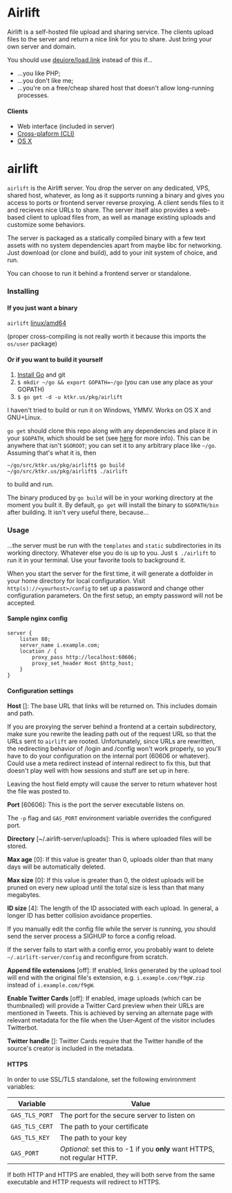 # Airlift

Airlift is a self-hosted file upload and sharing service. The clients upload
files to the server and return a nice link for you to share. Just bring your
own server and domain.

You should use [deuiore/load.link](https://github.com/deuiore/load.link)
instead of this if...

- ...you like PHP;
- ...you don't like me;
- ...you're on a free/cheap shared host that doesn't allow long-running
  processes.

#### Clients

- Web interface (included in server)
- [Cross-plaform (CLI)][cli]
- [OS X][osx]

[cli]: https://github.com/moshee/lift
[osx]: https://github.com/moshee/AirliftOSX

# airlift

`airlift` is the Airlift server. You drop the server on any dedicated, VPS,
shared host, whatever, as long as it supports running a binary and gives you
access to ports or frontend server reverse proxying. A client sends files to it
and recieves nice URLs to share. The server itself also provides a web-based
client to upload files from, as well as manage existing uploads and customize
some behaviors.

The server is packaged as a statically compiled binary with a few text assets
with no system dependencies apart from maybe libc for networking. Just download
(or clone and build), add to your init system of choice, and run.

You can choose to run it behind a frontend server or standalone. 

### Installing

#### If you just want a binary

`airlift` [linux/amd64](http://static.displaynone.us/airlift/airlift-linux_amd64.tar.bz2)

(proper cross-compiling is not really worth it because this imports the
`os/user` package)

#### Or if you want to build it yourself

1. [Install Go](http://golang.org/doc/install) and git
2. `$ mkdir ~/go && export GOPATH=~/go` (you can use any place as your GOPATH)
3. `$ go get -d -u ktkr.us/pkg/airlift`

I haven't tried to build or run it on Windows, YMMV. Works on OS X and
GNU+Linux.

`go get` should clone this repo along with any dependencies and place it
in your `$GOPATH`, which should be set (see [here][GOPATH] for more info).
This can be anywhere that isn't `$GOROOT`; you can set it to any arbitrary
place like `~/go`. Assuming that's what it is, then

```
~/go/src/ktkr.us/pkg/airlift$ go build
~/go/src/ktkr.us/pkg/airlift$ ./airlift
```

to build and run.

[GOPATH]: https://github.com/golang/go/wiki/GOPATH

The binary produced by `go build` will be in your working directory at the
moment you built it. By default, `go get` will install the binary to
`$GOPATH/bin` after building. It isn't very useful there, because...

### Usage

...the server must be run with the `templates` and `static` subdirectories in
its working directory. Whatever else you do is up to you. Just `$ ./airlift` to
run it in your terminal. Use your favorite tools to background it.

When you start the server for the first time, it will generate a dotfolder in
your home directory for local configuration. Visit
`http(s)://<yourhost>/config` to set up a password and change other
configuration parameters. On the first setup, an empty password will not be
accepted.

#### Sample nginx config

```nginx
server {
	listen 80;
	server_name i.example.com;
	location / {
		proxy_pass http://localhost:60606;
		proxy_set_header Host $http_host;
	}
}
```

#### Configuration settings

**Host** []: The base URL that links will be returned on. This includes domain
and path.

If you are proxying the server behind a frontend at a certain subdirectory,
make sure you rewrite the leading path out of the request URL so that the URLs
sent to `airlift` are rooted. Unfortunately, since URLs are rewritten, the
redirecting behavior of /login and /config won't work properly, so you'll have
to do your configuration on the internal port (60606 or whatever). Could use a
meta redirect instead of internal redirect to fix this, but that doesn't play
well with how sessions and stuff are set up in here.

Leaving the host field empty will cause the server to return whatever host the
file was posted to.

**Port** [60606]: This is the port the server executable listens on.

The `-p` flag and `GAS_PORT` environment variable overrides the configured
port.

**Directory** [~/.airlift-server/uploads]: This is where uploaded files will be
stored.

**Max age** [0]: If this value is greater than 0, uploads older than
that many days will be automatically deleted.

**Max size** [0]: If this value is greater than 0, the oldest uploads
will be pruned on every new upload until the total size is less than that many
megabytes.

**ID size** [4]: The length of the ID associated with each upload. In general, a longer ID has better collision avoidance properties.

If you manually edit the config file while the server is running, you should
send the server process a SIGHUP to force a config reload.

If the server fails to start with a config error, you probably want to delete
`~/.airlift-server/config` and reconfigure from scratch.

**Append file extensions** [off]: If enabled, links generated by the upload
tool will end with the original file's extension, e.g.
`i.example.com/f9gW.zip` instead of `i.example.com/f9gW`.

**Enable Twitter Cards** [off]: If enabled, image uploads (which can be
thumbnailed) will provide a Twitter Card preview when their URLs are
mentioned in Tweets. This is achieved by serving an alternate page with
relevant metadata for the file when the User-Agent of the visitor includes
Twitterbot.

**Twitter handle** []: Twitter Cards require that the Twitter handle of the
source's creator is included in the metadata.

#### HTTPS

In order to use SSL/TLS standalone, set the following environment variables:

 Variable       | Value
----------------|---------------------------------------------
 `GAS_TLS_PORT` | The port for the secure server to listen on
 `GAS_TLS_CERT` | The path to your certificate
 `GAS_TLS_KEY`  | The path to your key
 `GAS_PORT`     | *Optional:* set this to -1 if you **only** want HTTPS, not regular HTTP.

If both HTTP and HTTPS are enabled, they will both serve from the same
executable and HTTP requests will redirect to HTTPS.
